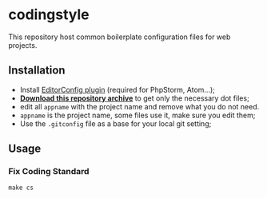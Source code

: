 # codingstyle

This repository host common boilerplate configuration files for web projects.

## Installation

- Install [EditorConfig plugin](http://editorconfig.org/#download) (required for PhpStorm, Atom...);
- [**Download this repository archive**](https://github.com/jolicode/codingstyle/archive/master.zip) to get only the necessary dot files;
- edit all `appname` with the project name and remove what you do not need.
- `appname` is the project name, some files use it, make sure you edit them;
- Use the `.gitconfig` file as a base for your local git setting;

## Usage

### Fix Coding Standard

```
make cs
```
